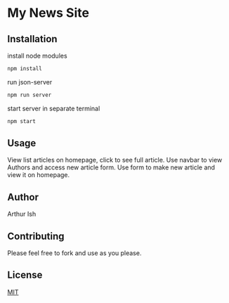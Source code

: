 # My News Site



## Installation

install node modules

```bash
npm install
```
run json-server
```bash
npm run server
```
start server in separate terminal
```bash
npm start
```

## Usage

View list articles on homepage, click to see full article. 
Use navbar to view Authors and access new article form.
Use form to make new article and view it on homepage.

## Author

Arthur Ish

## Contributing

Please feel free to fork and use as you please.

## License

[MIT](https://choosealicense.com/licenses/mit/)